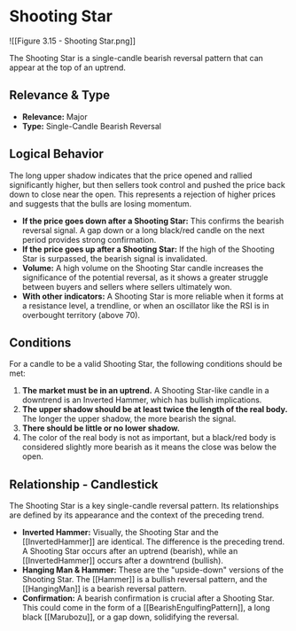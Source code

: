 # Shooting Star

![[Figure 3.15 - Shooting Star.png]]

The Shooting Star is a single-candle bearish reversal pattern that can appear at the top of an uptrend.

## Relevance & Type

- **Relevance:** Major
- **Type:** Single-Candle Bearish Reversal

## Logical Behavior

The long upper shadow indicates that the price opened and rallied significantly higher, but then sellers took control and pushed the price back down to close near the open. This represents a rejection of higher prices and suggests that the bulls are losing momentum.

- **If the price goes down after a Shooting Star:** This confirms the bearish reversal signal. A gap down or a long black/red candle on the next period provides strong confirmation.
- **If the price goes up after a Shooting Star:** If the high of the Shooting Star is surpassed, the bearish signal is invalidated.
- **Volume:** A high volume on the Shooting Star candle increases the significance of the potential reversal, as it shows a greater struggle between buyers and sellers where sellers ultimately won.
- **With other indicators:** A Shooting Star is more reliable when it forms at a resistance level, a trendline, or when an oscillator like the RSI is in overbought territory (above 70).

## Conditions

For a candle to be a valid Shooting Star, the following conditions should be met:

1.  **The market must be in an uptrend.** A Shooting Star-like candle in a downtrend is an Inverted Hammer, which has bullish implications.
2.  **The upper shadow should be at least twice the length of the real body.** The longer the upper shadow, the more bearish the signal.
3.  **There should be little or no lower shadow.**
4.  The color of the real body is not as important, but a black/red body is considered slightly more bearish as it means the close was below the open.

## Relationship - Candlestick

The Shooting Star is a key single-candle reversal pattern. Its relationships are defined by its appearance and the context of the preceding trend.

- **Inverted Hammer:** Visually, the Shooting Star and the [[InvertedHammer]] are identical. The difference is the preceding trend. A Shooting Star occurs after an uptrend (bearish), while an [[InvertedHammer]] occurs after a downtrend (bullish).
- **Hanging Man & Hammer:** These are the "upside-down" versions of the Shooting Star. The [[Hammer]] is a bullish reversal pattern, and the [[HangingMan]] is a bearish reversal pattern.
- **Confirmation:** A bearish confirmation is crucial after a Shooting Star. This could come in the form of a [[BearishEngulfingPattern]], a long black [[Marubozu]], or a gap down, solidifying the reversal.
